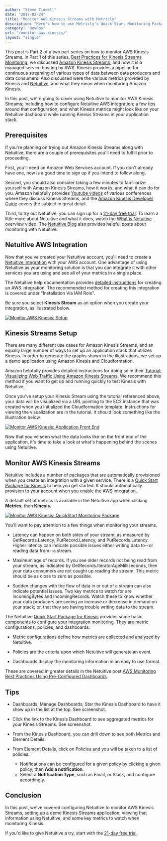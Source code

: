 ```yaml
---
author: "Steve Tidwell"
date: "2017-02-24"
title: "Monitor AWS Kinesis Streams with Metricly"
description: "Here's how to use Metricly's Quick Start Monitoring Package to monitor AWS Kinesis, and what those metrics might look like on your Metricly dashboard."
category: "DevOps"
url: "/monitor-aws-kinesis/"
layout: "single"
---
```



This post is Part 2 of a two part series on how to monitor AWS Kinesis Streams. In Part 1 of this series, [Best Practices for Kinesis Streams Monitoring](/analyzing-aws-kinesis-streams-metrics), we discussed [Amazon Kinesis Streams](https://aws.amazon.com/kinesis/streams/), and how it is a managed service hosting by AWS. Kinesis provides a pipeline for continuous streaming of various types of data between data producers and data consumers. Also discussed were the various metrics provided by Kinesis and [Netuitive](/product), and what they mean when monitoring Amazon Kinesis.

In this post, we're going to cover using Netuitive to monitor AWS Kinesis Streams; including how to configure Netuitive AWS integration; a few tips around that configuration; and what Kinesis metrics might look like on your Netuitive dashboard while running Kinesis Streams in your application stack.

Prerequisites
-------------

If you're planning on trying out Amazon Kinesis Streams along with Netuitive, there are a couple of prerequisites you'll need to fulfill prior to proceeding.

First, you'll need an Amazon Web Services account. If you don't already have one, now is a good time to sign up if you intend to follow along.

Second, you should also consider taking a few minutes to familiarize yourself with Amazon Kinesis Streams, how it works, and what it can do for you. Amazon helpfully provides [Youtube videos](https://www.youtube.com/watch?v=7bhXafN9uNg) of various conferences where they discuss Kinesis Streams, and the [Amazon Kinesis Developer Guide](http://docs.aws.amazon.com/streams/latest/dev/introduction.html) covers the subject in great detail.

Third, to try out Netuitive, you can sign up for a [21-day free trial](/signup). To learn a little more about Netuitive and what it does, watch the [What is Netuitive](/netuitive-overview) overview video. The [Netuitive Blog](/blog) also provides helpful posts about monitoring with Netuitive.

Netuitive AWS Integration
-------------------------

Now that you've created your Netuitive account, you'll need to create a [Netuitive integration](/integrations) with your AWS account. One advantage of using Netuitive as your monitoring solution is that you can integrate it with other services you are using and see all of your metrics in a single place.

The Netuitive help documentation provides [detailed instructions](https://help.app.netuitive.com/Content/Integrations/aws.htm) for creating an AWS integration. The recommended method for creating this integration is covered under "Installation Via IAM Role".

Be sure you select **Kinesis Stream** as an option when you create your integration, as illustrated below.

[![Monitor AWS Kinesis: Setup](/wp-content/uploads/2017/07/Screen-Shot-2017-02-24-at-9.48.31-AM.png)](/wp-content/uploads/2017/07/Screen-Shot-2017-02-24-at-9.48.31-AM.png)

Kinesis Streams Setup
---------------------

There are many different use cases for Amazon Kinesis Streams, and an equally large number of ways to set up an application stack that utilizes Kinesis. In order to generate the graphs shown in the illustrations, we set up a demo application using Amazon Kinesis and Cloudformation.

Amazon helpfully provides detailed instructions for doing so in their [Tutorial: Visualizing Web Traffic Using Amazon Kinesis Streams](http://docs.aws.amazon.com/streams/latest/dev/kinesis-sample-application.html). We recommend this method if you want to get up and running quickly to test Kinesis with Netuitive.

Once you've setup your Kinesis Stream using the tutorial referenced above, your data will be visualized via a URL pointing to the EC2 instance that was created when you initialized the Cloudformation template. Instructions for viewing the visualization are in the tutorial. It should look something like the illustration below.

[![Monitor AWS Kinesis: Application Front End](/wp-content/uploads/2017/07/Screen-Shot-2017-02-24-at-9.54.27-AM-1024x653.png)](/wp-content/uploads/2017/07/Screen-Shot-2017-02-24-at-9.54.27-AM.png)

Now that you've seen what the data looks like on the front end of the application, it's time to take a look at what's happening behind the scenes using Netuitive.

Monitor AWS Kinesis Streams
---------------------------

Netuitive includes a number of packages that are automatically provisioned when you create an integration with a given service. There is a [Quick Start Package for Kinesis](https://github.com/netuitive-community-packages/netuitive-packages-aws-kinesis) to help you get started. It should automatically provision to your account when you enable the AWS integration.

A default set of metrics is available in the Netuitive app when clicking **Metrics**, then **Kinesis**.

[![Monitor AWS Kinesis: QuickStart Monitoring Package](/wp-content/uploads/2017/07/Screen-Shot-2017-02-24-at-10.02.18-AM-1024x494.png)](/wp-content/uploads/2017/07/Screen-Shot-2017-02-24-at-10.02.18-AM.png)

You'll want to pay attention to a few things when monitoring your streams.

-   Latency can happen on both sides of your stream, as measured by GetRecords.Latency, PutRecord.Latency, and PutRecords.Latency. Higher latency can indicate possible issues either writing data to--or reading data from--a stream.

-   Maximum age of records. If you see older records not being read from your stream, as indicated by GetRecords.IteratorAgeMilliseconds, then your data consumers are not caught up reading the stream. This metric should be as close to zero as possible.

-   Sudden changes with the flow of data in or out of a stream can also indicate potential issues. Two key metrics to watch for are IncomingBytes and IncomingRecords. Watch these to know whether your data producers are seeing an increase or decrease in demand on your stack; or, that they are having trouble writing data to the stream.

The Netuitive [Quick Start Package for Kinesis](https://github.com/netuitive-community-packages/netuitive-packages-aws-kinesis) provides some basic components to configure your integration monitoring. They are metric configurations, policies, and dashboards.

-   Metric configurations define how metrics are collected and analyzed by Netuitive.

-   Policies are the criteria upon which Netuitive will generate an event.

-   Dashboards display the monitoring information in an easy to use format.

These are covered in greater details in the Netuitive post [AWS Monitoring Best Practices Using Pre-Configured Dashboards](/aws-monitoring-best-practices-using-pre-configured-dashboards).

Tips
----

-   Dashboards, Manage Dashboards, Star the Kinesis Dashboard to have it show up in the list at the top. See screenshot.

-   Click the link to the Kinesis Dashboard to see aggregated metrics for your Kinesis Streams. See screenshot.

-   From the Kinesis Dashboard, you can drill down to see both Metrics and Element Details.

-   From Element Details, click on Policies and you will be taken to a list of policies.
    -   Notifications can be configured for a given policy by clicking a given policy, then **Add a notification**.
    -   Select a **Notification Type**, such as Email, or Slack, and configure accordingly.

Conclusion
----------

In this post, we've covered configuring Netuitive to monitor AWS Kinesis Streams, setting up a demo Kinesis Streams application, viewing that information using Netuitive, and some key metrics to watch when monitoring Kinesis.

If you'd like to give Netuitive a try, start with the [21-day free trial](/signup).
